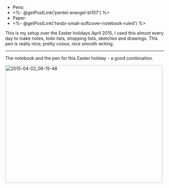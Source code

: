 * Pens:
 * <%- @getPostLink('pentel-energel-bl107') %>
* Paper:
 * <%- @getPostLink('twsbi-small-softcover-notebook-ruled') %>

This is my setup over the Easter holidays April 2015, I used this almost every day to make notes, todo lists, shopping lists, sketches and drawings. This pen is really nice; pretty colour, nice smooth writing.

---
The notebook and the pen for this Easter holiday - a good combination.

<a href="https://www.flickr.com/photos/131463957@N06/17010214631" title="2015-04-02_06-15-48 by Silent Norwegian, on Flickr"><img src="https://farm8.staticflickr.com/7586/17010214631_a2f764cb08.jpg" width="500" height="375" alt="2015-04-02_06-15-48"></a>
